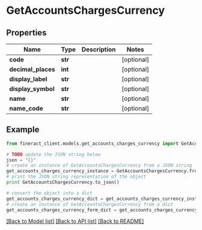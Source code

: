 # GetAccountsChargesCurrency


## Properties

Name | Type | Description | Notes
------------ | ------------- | ------------- | -------------
**code** | **str** |  | [optional] 
**decimal_places** | **int** |  | [optional] 
**display_label** | **str** |  | [optional] 
**display_symbol** | **str** |  | [optional] 
**name** | **str** |  | [optional] 
**name_code** | **str** |  | [optional] 

## Example

```python
from fineract_client.models.get_accounts_charges_currency import GetAccountsChargesCurrency

# TODO update the JSON string below
json = "{}"
# create an instance of GetAccountsChargesCurrency from a JSON string
get_accounts_charges_currency_instance = GetAccountsChargesCurrency.from_json(json)
# print the JSON string representation of the object
print GetAccountsChargesCurrency.to_json()

# convert the object into a dict
get_accounts_charges_currency_dict = get_accounts_charges_currency_instance.to_dict()
# create an instance of GetAccountsChargesCurrency from a dict
get_accounts_charges_currency_form_dict = get_accounts_charges_currency.from_dict(get_accounts_charges_currency_dict)
```
[[Back to Model list]](../README.md#documentation-for-models) [[Back to API list]](../README.md#documentation-for-api-endpoints) [[Back to README]](../README.md)


